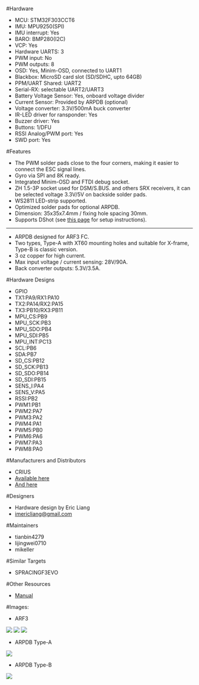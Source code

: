 #Hardware
  - MCU: STM32F303CCT6
  - IMU: MPU9250(SPI)
  - IMU interrupt: Yes
  - BARO: BMP280(I2C)
  - VCP: Yes
  - Hardware UARTS: 3
  - PWM input: No
  - PWM outputs: 8
  - OSD: Yes, Minim-OSD, connected to UART1
  - Blackbox: MicroSD card slot (SD/SDHC, upto 64GB)
  - PPM/UART Shared: UART2
  - Serial-RX: selectable UART2/UART3 
  - Battery Voltage Sensor: Yes, onboard voltage divider
  - Current Sensor: Provided by ARPDB (optional)
  - Voltage converter: 3.3V/500mA buck converter
  - IR-LED driver for ransponder: Yes
  - Buzzer driver: Yes
  - Buttons: 1/DFU
  - RSSI Analog/PWM port: Yes
  - SWD port: Yes


#Features
  - The PWM solder pads close to the four corners, making it easier to connect the ESC signal lines.
  - Gyro via SPI and 8K ready.
  - Integrated Minim-OSD and FTDI debug socket.
  - ZH 1.5-3P socket used for DSM/S.BUS. and others SRX receivers, it can be selected voltage 3.3V/5V on backside solder pads.
  - WS2811 LED-strip supported.
  - Optimized solder pads for optional ARPDB.
  - Dimension: 35x35x7.4mm / fixing hole spacing 30mm.
  - Supports DShot (see [this page](https://github.com/betaflight/betaflight/wiki/DSHOT%20ESC%20Protocol) for setup instructions).

------------------------------------------------------------

  - ARPDB designed for ARF3 FC.
  - Two types, Type-A with XT60 mounting holes and suitable for X-frame, Type-B is classic version.
  - 3 oz copper for high current.
  - Max input voltage / current sensing: 28V/90A.
  - Back converter outputs: 5.3V/3.5A.


#Hardware Designs
  - GPIO
  - TX1:PA9/RX1:PA10
  - TX2:PA14/RX2:PA15
  - TX3:PB10/RX3:PB11
  - MPU_CS:PB9
  - MPU_SCK:PB3
  - MPU_SDO:PB4
  - MPU_SDI:PB5
  - MPU_INT:PC13
  - SCL:PB6
  - SDA:PB7
  - SD_CS:PB12
  - SD_SCK:PB13
  - SD_SDO:PB14
  - SD_SDI:PB15
  - SENS_I:PA4
  - SENS_V:PA5
  - RSSI:PB2
  - PWM1:PB1
  - PWM2:PA7
  - PWM3:PA2
  - PWM4:PA1
  - PWM5:PB0
  - PWM6:PA6
  - PWM7:PA3
  - PWM8:PA0


#Manufacturers and Distributors
  - CRIUS
  - [Available here](https://www.aliexpress.com/store/product/Crius-AIO-RACER-F3-Flight-Controller-with-OSD-for-Betaflight-firmware-ARPDB-Power-Distribution-Board-Output/604349_32729982152.html?spm=2114.12010608.0.0.TuYtnD)
  - [And here](http://www.ebay.com/itm/AIO-RACER-F3-Flight-Controller-with-OSD-for-Betaflight-firmware-ARPDB-B-Board-/322266398060)

#Designers
  - Hardware design by Eric Liang
  - imericliang@gmail.com


#Maintainers
  - tianbin4279
  - lijingwei0710
  - mikeller


#Similar Targets
  - SPRACINGF3EVO


#Other Resources
  - [Manual](https://dl.dropboxusercontent.com/u/584481/AIO_RACER_F3_Manual_D20160909.pdf)


#Images:

  - ARF3

![](https://dl.dropboxusercontent.com/u/584481/ARF3-2.jpg)
![](https://dl.dropboxusercontent.com/u/584481/ARF3-3.jpg)
![](https://dl.dropboxusercontent.com/u/584481/ARF3-4.jpg)

  - ARPDB Type-A

![](https://dl.dropboxusercontent.com/u/584481/ARPDB-A-2.jpg)

  - ARPDB Type-B

![](https://dl.dropboxusercontent.com/u/584481/ARPDB-B-2.jpg)